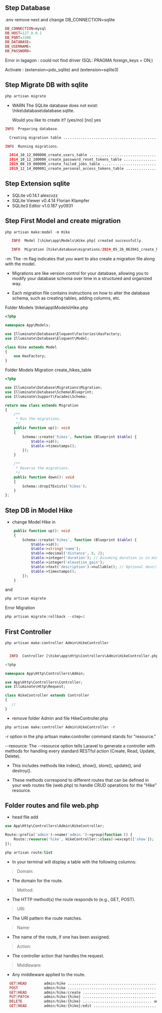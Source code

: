 
## Step Database

.env remove next and change DB_CONNECTION=sqlite

```php 
DB_CONNECTION=mysql
DB_HOST=127.0.0.1
DB_PORT=3306
DB_DATABASE=
DB_USERNAME=
DB_PASSWORD=
```

Error in lagagon : could not find driver (SQL: PRAGMA foreign_keys = ON;)

Activate : (extension=pdo_sqlite) and (extension=sqlite3)

## Step Migrate DB with sqlite

```php 
php artisan migrate
```
- WARN  The SQLite database does not exist: \hike\database\database.sqlite.

  Would you like to create it? (yes/no) [no]
  yes

```php 
INFO  Preparing database.

  Creating migration table ................................................................................. 14ms DONE

INFO  Running migrations.

  2014_10_12_000000_create_users_table ..................................................................... 12ms DONE
  2014_10_12_100000_create_password_reset_tokens_table ...................................................... 6ms DONE
  2019_08_19_000000_create_failed_jobs_table ............................................................... 14ms DONE
  2019_12_14_000001_create_personal_access_tokens_table .................................................... 23ms DONE
```

## Step Extension sqlite

- SQLite v0.14.1 alexcvzz
- SQLite Viewer v0.4.14 Florian Klampfer
- SQLite3 Editor v1.0.187 yy0931

## Step First Model and create migration

```php 
php artisan make:model -m Hike

   INFO  Model [\hike\app\Models\Hike.php] created successfully.

   INFO  Migration [hike\database\migrations/2024_05_26_063941_create_hikes_table.php] created successfully.

```
-m: The -m flag indicates that you want to also create a migration file along with the model. 

- Migrations are like version control for your database, allowing you to modify your database schema over time in a structured and organized way. 

- Each migration file contains instructions on how to alter the database schema, such as creating tables, adding columns, etc.


Folder Models \hike\app\Models\Hike.php


```php 
<?php

namespace App\Models;

use Illuminate\Database\Eloquent\Factories\HasFactory;
use Illuminate\Database\Eloquent\Model;

class Hike extends Model
{
    use HasFactory;
}

```
Folder Models Migration create_hikes_table

```php 
<?php

use Illuminate\Database\Migrations\Migration;
use Illuminate\Database\Schema\Blueprint;
use Illuminate\Support\Facades\Schema;

return new class extends Migration
{
    /**
     * Run the migrations.
     */
    public function up(): void
    {
        Schema::create('hikes', function (Blueprint $table) {
            $table->id();
            $table->timestamps();
        });
    }

    /**
     * Reverse the migrations.
     */
    public function down(): void
    {
        Schema::dropIfExists('hikes');
    }
};
```
## Step DB in Model Hike

- change Model Hike in 

```php 
    public function up(): void
    {
        Schema::create('hikes', function (Blueprint $table) {
            $table->id();
            $table->string('name');
            $table->decimal('distance', 8, 2);
            $table->integer('duration'); // Assuming duration is in minutes
            $table->integer('elevation_gain');
            $table->text('description')->nullable(); // Optional description field
            $table->timestamps();
        });
    }

```
 and 

```php 
php artisan migrate
```

Error Migration 
```php 
php artisan migrate:rollback --step=1
```


## First Controller

 ```php 
php artisan make:controller Admin\HikeController


   INFO  Controller [\hike\app\Http\Controllers\Admin\HikeController.php] created successfully.

<?php

namespace App\Http\Controllers\Admin;

use App\Http\Controllers\Controller;
use Illuminate\Http\Request;

class HikeController extends Controller
{
    //
}

```
- remove folder Admin and file HikeController.php

 ```php 
php artisan make:controller Admin\HikeController -r
```

-r option in the php artisan make:controller command stands for "resource."

--resource: The --resource option tells Laravel to generate a controller with methods for handling every standard RESTful action (Create, Read, Update, Delete). 

- This includes methods like index(), show(), store(), update(), and destroy(). 

- These methods correspond to different routes that can be defined in your web routes file (web.php) to handle CRUD operations for the "Hike" resource.

## Folder routes and file web.php

- head file add 

```php 
use App\Http\Controllers\Admin\HikeController;
```

```php 
Route::prefix('admin')->name('admin.')->group(function () {
    Route::resource('hike', HikeController::class)->except(['show']);
});
```

```php 
php artisan route:list
```
- In your terminal will display a table with the following columns:

> Domain: 
- The domain for the route.
> Method: 
- The HTTP method(s) the route responds to (e.g., GET, POST).
> URI: 
- The URI pattern the route matches.
> Name: 
- The name of the route, if one has been assigned.
> Action: 
- The controller action that handles the request.
> Middleware: 
- Any middleware applied to the route.

```php 
  GET|HEAD        admin/hike ........................................... admin.hike.index › Admin\HikeController@index
  POST            admin/hike ........................................... admin.hike.store › Admin\HikeController@store
  GET|HEAD        admin/hike/create .................................. admin.hike.create › Admin\HikeController@create
  PUT|PATCH       admin/hike/{hike} .................................. admin.hike.update › Admin\HikeController@update
  DELETE          admin/hike/{hike} ................................ admin.hike.destroy › Admin\HikeController@destroy
  GET|HEAD        admin/hike/{hike}/edit ................................. admin.hike.edit › Admin\HikeController@edit
```

